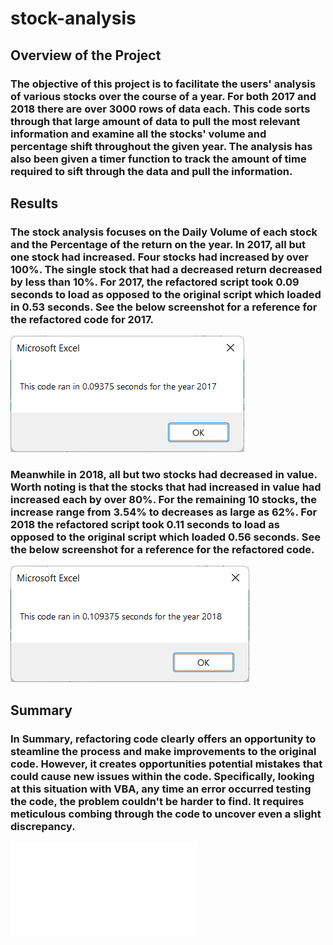 # stock-analysis

## Overview of the Project

### The objective of this project is to facilitate the users' analysis of various stocks over the course of a year. For both 2017 and 2018 there are over 3000 rows of data each. This code sorts through that large amount of data to pull the most relevant information and examine all the stocks' volume and percentage shift throughout the given year. The analysis has also been given a timer function to track the amount of time required to sift through the data and pull the information.

## Results

### The stock analysis focuses on the Daily Volume of each stock and the Percentage of the return on the year. In 2017, all but one stock had increased. Four stocks had increased by over 100%. The single stock that had a decreased return decreased by less than 10%. For 2017, the refactored script took 0.09 seconds to load as opposed to the original script which loaded in 0.53 seconds. See the below screenshot for a reference for the refactored code for 2017.

![VBA_Challenge_2017.png](./Resources/VBA_Challenge_2017.png)

### Meanwhile in 2018, all but two stocks had decreased in value. Worth noting is that the stocks that had increased in value had increased each by over 80%. For the remaining 10 stocks, the increase range from 3.54% to decreases as large as 62%. For 2018 the refactored script took 0.11 seconds to load as opposed to the original script which loaded 0.56 seconds. See the below screenshot for a reference for the refactored code. 

![VBA_Challenge_2018.png](./Resources/VBA_Challenge_2018.png)

## Summary

### In Summary, refactoring code clearly offers an opportunity to steamline the process and make improvements to the original code. However, it creates opportunities potential mistakes that could cause new issues within the code. Specifically, looking at this situation with VBA, any time an error occurred testing the code, the problem couldn't be harder to find. It requires meticulous combing through the code to uncover even a slight discrepancy.

![VBA_Challenge.xlsm](/VBA_Challenge.xlsm)
